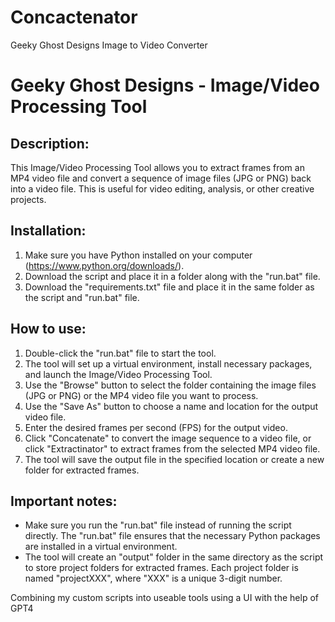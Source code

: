 # Concactenator
Geeky Ghost Designs Image to Video Converter

Geeky Ghost Designs - Image/Video Processing Tool
=================================================

Description:
------------
This Image/Video Processing Tool allows you to extract frames from an MP4 video file and convert a sequence of image files (JPG or PNG) back into a video file. This is useful for video editing, analysis, or other creative projects.

Installation:
-------------
1. Make sure you have Python installed on your computer (https://www.python.org/downloads/).
2. Download the script and place it in a folder along with the "run.bat" file.
3. Download the "requirements.txt" file and place it in the same folder as the script and "run.bat" file.

How to use:
-----------
1. Double-click the "run.bat" file to start the tool.
2. The tool will set up a virtual environment, install necessary packages, and launch the Image/Video Processing Tool.
3. Use the "Browse" button to select the folder containing the image files (JPG or PNG) or the MP4 video file you want to process.
4. Use the "Save As" button to choose a name and location for the output video file.
5. Enter the desired frames per second (FPS) for the output video.
6. Click "Concatenate" to convert the image sequence to a video file, or click "Extractinator" to extract frames from the selected MP4 video file.
7. The tool will save the output file in the specified location or create a new folder for extracted frames.

Important notes:
----------------
- Make sure you run the "run.bat" file instead of running the script directly. The "run.bat" file ensures that the necessary Python packages are installed in a virtual environment.
- The tool will create an "output" folder in the same directory as the script to store project folders for extracted frames. Each project folder is named "projectXXX", where "XXX" is a unique 3-digit number.


Combining my custom scripts into useable tools using a UI with the help of GPT4

